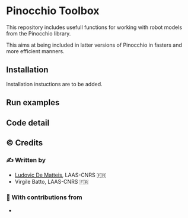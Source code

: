 # Pinocchio Toolbox
This repository includes usefull functions for working with robot models from the Pinocchio library.

This aims at being included in latter versions of Pinocchio in fasters and more efficient manners.

## Installation
Installation instuctions are to be added.

## Run examples

## Code detail

## :copyright: Credits

### :writing_hand: Written by

- [Ludovic De Matteis](https://ludovicdematteis.github.io/), LAAS-CNRS :fr:
- Virgile Batto, LAAS-CNRS :fr:

### :construction_worker: With contributions from
- 